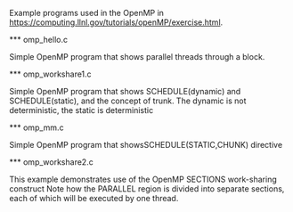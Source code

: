 Example programs used in the OpenMP in https://computing.llnl.gov/tutorials/openMP/exercise.html.

*** omp_hello.c

  Simple OpenMP program that shows parallel threads through a block.

*** omp_workshare1.c

  Simple OpenMP program that shows SCHEDULE(dynamic) and SCHEDULE(static), and the concept of trunk. The dynamic is not deterministic, the static is deterministic
  
*** omp_mm.c

  Simple OpenMP program that showsSCHEDULE(STATIC,CHUNK) directive
  
*** omp_workshare2.c

  This example demonstrates use of the OpenMP SECTIONS work-sharing construct Note how the PARALLEL region is divided into separate sections, each of which will be executed by one thread. 
